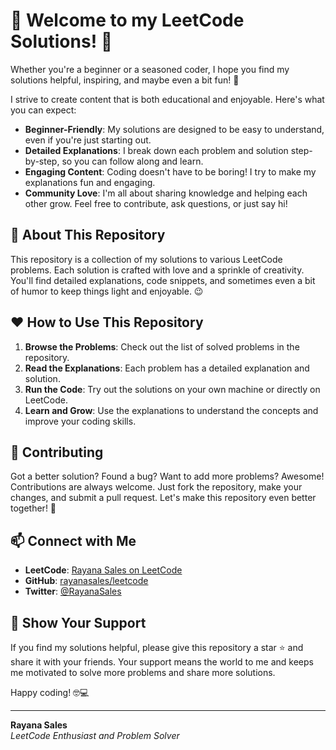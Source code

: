 # 🌟 Welcome to my LeetCode Solutions! 🌟

Whether you're a beginner or a seasoned coder, I hope you find my solutions helpful, inspiring, and maybe even a bit fun! 🎉

I strive to create content that is both educational and enjoyable. Here's what you can expect:

- **Beginner-Friendly**: My solutions are designed to be easy to understand, even if you're just starting out.
- **Detailed Explanations**: I break down each problem and solution step-by-step, so you can follow along and learn.
- **Engaging Content**: Coding doesn't have to be boring! I try to make my explanations fun and engaging.
- **Community Love**: I'm all about sharing knowledge and helping each other grow. Feel free to contribute, ask questions, or just say hi!

## 🚀 About This Repository

This repository is a collection of my solutions to various LeetCode problems. Each solution is crafted with love and a sprinkle of creativity. You'll find detailed explanations, code snippets, and sometimes even a bit of humor to keep things light and enjoyable. 😉

## ❤️ How to Use This Repository

1. **Browse the Problems**: Check out the list of solved problems in the repository.
2. **Read the Explanations**: Each problem has a detailed explanation and solution.
3. **Run the Code**: Try out the solutions on your own machine or directly on LeetCode.
4. **Learn and Grow**: Use the explanations to understand the concepts and improve your coding skills.

## 🤝 Contributing

Got a better solution? Found a bug? Want to add more problems? Awesome! Contributions are always welcome. Just fork the repository, make your changes, and submit a pull request. Let's make this repository even better together! 💪

## 📫 Connect with Me

- **LeetCode**: [Rayana Sales on LeetCode](https://leetcode.com/rayanasales/)
- **GitHub**: [rayanasales/leetcode](https://github.com/rayanasales/leetcode)
- **Twitter**: [@RayanaSales](https://twitter.com/RayanaSales)

## 🌟 Show Your Support

If you find my solutions helpful, please give this repository a star ⭐ and share it with your friends. Your support means the world to me and keeps me motivated to solve more problems and share more solutions.

Happy coding! 🤓💻

---

**Rayana Sales**  
_LeetCode Enthusiast and Problem Solver_
